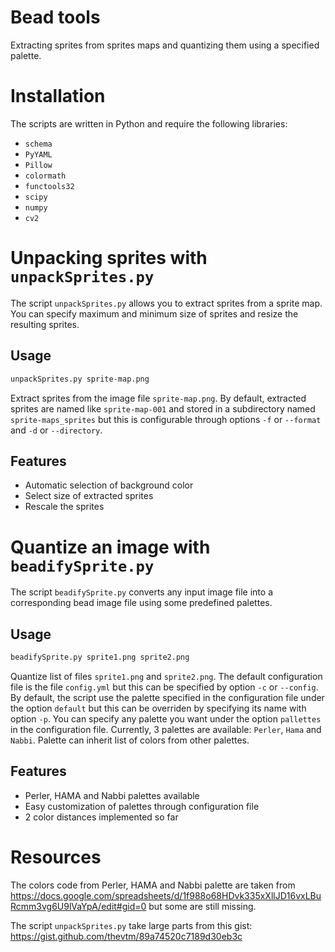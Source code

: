 Bead tools
==========

Extracting sprites from sprites maps and quantizing them using a
specified palette.

# Installation

The scripts are written in Python and require the following libraries:
- `schema`
- `PyYAML`
- `Pillow`
- `colormath`
- `functools32`
- `scipy`
- `numpy`
- `cv2`

# Unpacking sprites with `unpackSprites.py`

The script `unpackSprites.py` allows you to extract sprites from a sprite
map. You can specify maximum and minimum size of sprites and resize
the resulting sprites.

## Usage

```bash
unpackSprites.py sprite-map.png
```

Extract sprites from the image file `sprite-map.png`. By default,
extracted sprites are named like `sprite-map-001` and stored in a
subdirectory named `sprite-maps_sprites` but this is configurable
through options `-f` or `--format` and `-d` or `--directory`.

## Features

- Automatic selection of background color
- Select size of extracted sprites
- Rescale the sprites

# Quantize an image with `beadifySprite.py`

The script `beadifySprite.py` converts any input image file into a
corresponding bead image file using some predefined palettes.

## Usage

```bash
beadifySprite.py sprite1.png sprite2.png
```
Quantize list of files `sprite1.png` and `sprite2.png`. The default
configuration file is the file `config.yml` but this can be specified
by option `-c` or `--config`. By default, the script use the palette
specified in the configuration file under the option `default` but
this can be overriden by specifying its name with option `-p`. You can
specify any palette you want under the option `pallettes` in the
configuration file. Currently, 3 palettes are available: `Perler`,
`Hama` and `Nabbi`. Palette can inherit list of colors from other
palettes.

## Features

- Perler, HAMA and Nabbi palettes available
- Easy customization of palettes through configuration file
- 2 color distances implemented so far

# Resources

The colors code from Perler, HAMA and Nabbi palette are taken from
    <https://docs.google.com/spreadsheets/d/1f988o68HDvk335xXllJD16vxLBuRcmm3vg6U9lVaYpA/edit#gid=0>
but some are still missing.

The script `unpackSprites.py` take large parts from this gist:
    <https://gist.github.com/thevtm/89a74520c7189d30eb3c>
